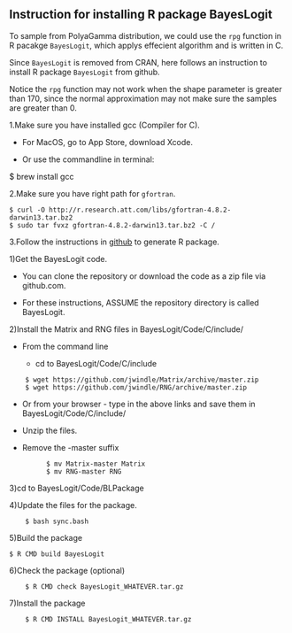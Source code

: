 ## Instruction for installing R package BayesLogit

To sample from PolyaGamma distribution, we could use the `rpg` function in R pacakge `BayesLogit`, which applys effecient algorithm and is written in C.

Since `BayesLogit` is removed from CRAN, here follows an instruction to install R package `BayesLogit` from github. 

Notice the `rpg` function may not work when the shape parameter is greater than 170, since the normal approximation may not make sure the samples are greater than 0.

1.Make sure you have installed gcc (Compiler for C).

- For MacOS, go to App Store, download Xcode.

- Or use the commandline in terminal:

$ brew install gcc


2.Make sure you have right path for `gfortran`.

```
$ curl -O http://r.research.att.com/libs/gfortran-4.8.2-darwin13.tar.bz2
$ sudo tar fvxz gfortran-4.8.2-darwin13.tar.bz2 -C /
```

3.Follow the instructions in <a href="https://github.com/jwindle/BayesLogit/blob/master/INSTALL">github</a> to generate R package.

1)Get the BayesLogit code.
 
- You can clone the repository or download the code as a zip file via
    github.com.

- For these instructions, ASSUME the repository directory is called
    BayesLogit.

2)Install the Matrix and RNG files in BayesLogit/Code/C/include/

- From the command line

    - cd to BayesLogit/Code/C/include	
    
```
    $ wget https://github.com/jwindle/Matrix/archive/master.zip
    $ wget https://github.com/jwindle/RNG/archive/master.zip
```
  
- Or from your browser
        - type in the above links and save them in
            BayesLogit/Code/C/include/

- Unzip the files.

- Remove the -master suffix

            $ mv Matrix-master Matrix
            $ mv RNG-master RNG


3)cd to BayesLogit/Code/BLPackage

4)Update the files for the package.

        $ bash sync.bash


5)Build the package


    $ R CMD build BayesLogit

6)Check the package (optional)


        $ R CMD check BayesLogit_WHATEVER.tar.gz 


7)Install the package

        $ R CMD INSTALL BayesLogit_WHATEVER.tar.gz

